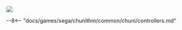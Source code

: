 <img class="header-logo" src="/img/sega/chunithm/plus/logo.webp">

--8<-- "docs/games/sega/chunithm/common/chuni/controllers.md"
